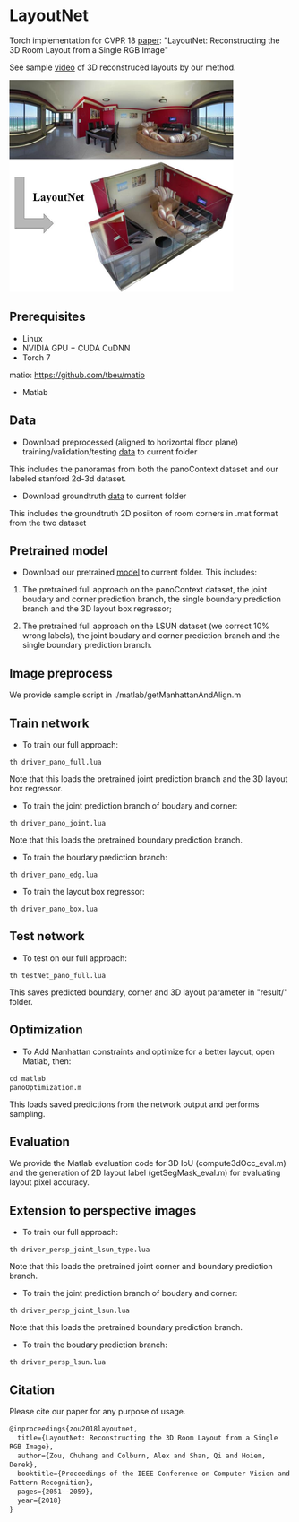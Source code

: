 # LayoutNet
Torch implementation for CVPR 18 [paper](https://arxiv.org/pdf/1803.08999.pdf): "LayoutNet: Reconstructing the 3D Room Layout from a Single RGB Image"

See sample [video](https://youtu.be/WDzYXRP6XDs) of 3D reconstruced layouts by our method.

<img src='figs/teasor.jpg' width=400>

## Prerequisites
- Linux
- NVIDIA GPU + CUDA CuDNN
- Torch 7

matio: https://github.com/tbeu/matio

- Matlab

## Data
- Download preprocessed (aligned to horizontal floor plane) training/validation/testing [data](https://drive.google.com/file/d/1vsIvZ5L-VT0sH-GgbUL1sRYiEHn2Jn3B/view?usp=sharing) to current folder

This includes the panoramas from both the panoContext dataset and our labeled stanford 2d-3d dataset.

- Download groundtruth [data](https://drive.google.com/file/d/1j91sz8Jt6Jsg198riA0ggz8Mjj4lSntx/view?usp=sharing) to current folder

This includes the groundtruth 2D posiiton of room corners in .mat format from the two dataset

## Pretrained model
- Download our pretrained [model](https://drive.google.com/file/d/1qqrKkT_nTN1RzjiLN92VvoB023ZoD28v/view?usp=sharing) to current folder. This includes:

1) The pretrained full approach on the panoContext dataset, the joint boudary and corner prediction branch, the single boundary prediction branch and the 3D layout box regressor;

2) The pretrained full approach on the LSUN dataset (we correct 10% wrong labels), the joint boudary and corner prediction branch and the single boundary prediction branch.

## Image preprocess
We provide sample script in ./matlab/getManhattanAndAlign.m

## Train network
- To train our full approach:
```
th driver_pano_full.lua
```
Note that this loads the pretrained joint prediction branch and the 3D layout box regressor.

- To train the joint prediction branch of boudary and corner:
```
th driver_pano_joint.lua
```
Note that this loads the pretrained boundary prediction branch.

- To train the boudary prediction branch:
```
th driver_pano_edg.lua
```
- To train the layout box regressor:
```
th driver_pano_box.lua
```

## Test network
- To test on our full approach:
```
th testNet_pano_full.lua
```
This saves predicted boundary, corner and 3D layout parameter in "result/" folder.

## Optimization
- To Add Manhattan constraints and optimize for a better layout, open Matlab, then:
```
cd matlab
panoOptimization.m
```
This loads saved predictions from the network output and performs sampling.

## Evaluation

We provide the Matlab evaluation code for 3D IoU (compute3dOcc\_eval.m) and the generation of 2D layout label (getSegMask\_eval.m) for evaluating layout pixel accuracy.

## Extension to perspective images
- To train our full approach:
```
th driver_persp_joint_lsun_type.lua
```
Note that this loads the pretrained joint corner and boundary prediction branch.

- To train the joint prediction branch of boudary and corner:
```
th driver_persp_joint_lsun.lua
```
Note that this loads the pretrained boundary prediction branch.
- To train the boudary prediction branch:
```
th driver_persp_lsun.lua
```
## Citation
Please cite our paper for any purpose of usage.
```
@inproceedings{zou2018layoutnet,
  title={LayoutNet: Reconstructing the 3D Room Layout from a Single RGB Image},
  author={Zou, Chuhang and Colburn, Alex and Shan, Qi and Hoiem, Derek},
  booktitle={Proceedings of the IEEE Conference on Computer Vision and Pattern Recognition},
  pages={2051--2059},
  year={2018}
}
```
